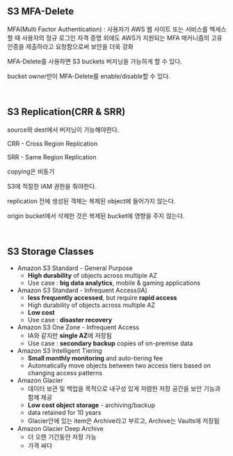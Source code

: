 ## S3 MFA-Delete

MFA(Multi Factor Authentication) : 사용자가 AWS 웹 사이트 또는 서비스를 엑세스할 때 사용자의 정규 로그인 자격 증명 외에도 AWS가 지원되는 MFA 메커니즘의 고유 인증을 제출하라고 요청함으로써 보안을 더욱 강화

MFA-Delete를 사용하면 S3 buckets 버저닝을 가능하게 할 수 있다.

bucket owner만이 MFA-Delete를 enable/disable할 수 있다.

<br>

## S3 Replication(CRR & SRR)

source와 dest에서 버저닝이 가능해야한다.

CRR - Cross Region Replication

SRR - Same Region Replication

copying은 비동기

S3에 적절한 IAM 권한을 줘야한다.

replication 전에 생성된 객체는 복제된 object에 들어가지 않는다.

origin bucket에서 삭제한 것은 복제된 bucket에 영향을 주지 않는다.

<br>

## S3 Storage Classes

+ Amazon S3 Standard - General Purpose
  + **High durability** of objects across multiple AZ
  + Use case : **big data analytics**, mobile & gaming applications
+ Amazon S3 Standard - Infrequent Access(IA)
  + **less frequently accessed**, but require **rapid access**
  + High durability of objects across multiple AZ
  + **Low cost**
  + Use case : **disaster recovery**
+ Amazon S3 One Zone - Infrequent Access
  + IA와 같지만 **single AZ**에 저장됨
  + Use case : **secondary backup** copies of on-premise data
+ Amazon S3 Intelligent Tiering
  + **Small monthly monitoring** and auto-tiering fee
  + Automatically move objects between two access tiers based on changing access patterns
+ Amazon Glacier
  + 데이터 보관 및 백업을 목적으로 내구성 있게 저렴한 저장 공간을 보안 기능과 함께 제공
  + **Low cost object storage** - archiving/backup
  + data retained for 10 years
  + Glacier안에 있는 item은 Archive라고 부르고, Archive는 Vaults에 저장됨
+ Amazon Glacier Deep Archive
  + 더 오랜 기간동안 저장 가능
  + 가격 싸다

<br>






















